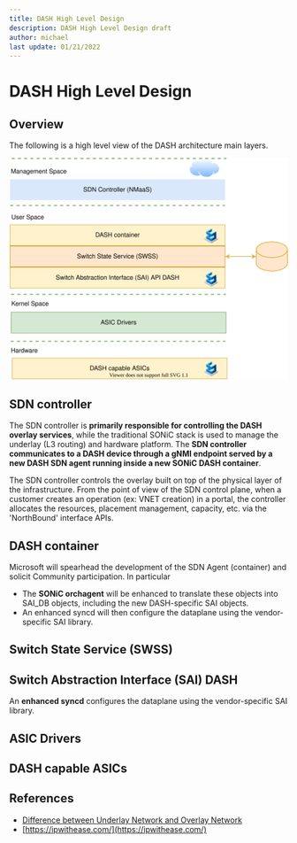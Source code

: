```yaml
---
title: DASH High Level Design 
description: DASH High Level Design draft
author: michael
last update: 01/21/2022
---
```



# DASH High Level Design 




## Overview

The following is a high level view of the DASH architecture main layers. 

![draft-simple-layered-architecture](images/architecture/draft-simple-layered-architecture.svg)



## SDN controller

The SDN controller is **primarily responsible for controlling the DASH overlay services**, while the traditional SONiC stack is used to manage the underlay (L3 routing) and hardware platform. The **SDN controller communicates to a DASH device through a gNMI endpoint served by a new DASH SDN agent running inside a new SONiC DASH container**.  

The SDN controller controls the overlay built on top of the physical layer of the infrastructure.  From the point of view of the SDN control plane, when a customer creates an operation (ex: VNET creation) in a portal, the controller allocates the resources, placement management, capacity, etc. via the 'NorthBound' interface APIs.


## DASH container

Microsoft will spearhead the development of the SDN Agent (container) and solicit Community participation. In particular 
- The **SONiC orchagent** will be enhanced to translate these objects into SAI_DB objects, including the new DASH-specific SAI objects. 
- An enhanced syncd will then configure the dataplane using the vendor-specific SAI library.


## Switch State Service (SWSS)


## Switch Abstraction Interface (SAI) DASH

An **enhanced syncd** configures the dataplane using the vendor-specific SAI library.

## ASIC Drivers



## DASH capable ASICs




## References
- [Difference between Underlay Network and Overlay Network](https://ipwithease.com/difference-between-underlay-network-and-overlay-network/)
- [https://ipwithease.com/](https://ipwithease.com/)
